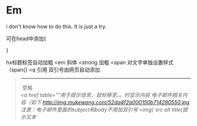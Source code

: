 # Em
i don't know how to do this. It is just a try.

可在head中添加{
<title>...</title>
<script>...</script>
<meta>
<style>...</style>
<link>
}

hx标题标签自动加粗
<em 斜体
<strong 加粗
<span 对文字单独设置样式 （span{}
<q 引用 双引号由网页自动添加
<blockquote 长文本引用
空标签 <br /> <hr /> <img />
空格 &nbsp;
<address 地址标签
<code 引用代码
<pre 引用大段代码 内可保留空格和换行符
<div
<table{
tbody
caption标签，为表格添加标题和摘要
<table summary=  摘要
}

<a href table=""用于提示信息，鼠标移至。。时显示内容
电子邮件相关内容（如下
http://img.mukewang.com/52da4f2a000150b714280550.jpg
注意：电子邮件里面的subject和body不用加双引号
<img{
src alt title(提示文本

<form method="post/get" action="" 表单
<input   type="text/ password/ textarea/        name=" " value="网页中的提示内容"
        type="radio(单选框） checkbox(复选框）  selected="selected"
      multiple="multiple"
    
      
        
